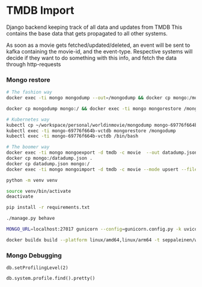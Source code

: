 # TMDB Import

Django backend keeping track of all data and updates from TMDB
This contains the base data that gets propagated to all other systems.

As soon as a movie gets fetched/updated/deleted, an event will be sent to kafka
containing the movie-id, and the event-type. Respective systems will decide if they
want to do something with this info, and fetch the data through http-requests

### Mongo restore
```bash
# The fashion way
docker exec -ti mongo mongodump --out=/mongodump && docker cp mongo:/mongodump .

docker cp mongodump mongo:/ && docker exec -ti mongo mongorestore /mongodump

# Kubernetes way
kubectl cp ~/workspace/personal/worldinmovie/mongodump mongo-69776f664b-vctdb:/
kubectl exec -ti mongo-69776f664b-vctdb mongorestore /mongodump
kubectl exec -ti mongo-69776f664b-vctdb /bin/bash

# The boomer way
docker exec -ti mongo mongoexport -d tmdb -c movie  --out datadump.json
docker cp mongo:/datadump.json .
docker cp datadump.json mongo:/ 
docker exec -ti mongo mongoimport -d tmdb -c movie --mode upsert --file datadump.json
```


```bash
python -m venv venv

source venv/bin/activate
deactivate

pip install -r requirements.txt

./manage.py behave

MONGO_URL=localhost:27017 gunicorn --config=gunicorn.config.py -k uvicorn.workers.UvicornWorker --reload settings.asgi

docker buildx build --platform linux/amd64,linux/arm64 -t seppaleinen/worldinmovies_tmdb:latest .
```

### Mongo Debugging
```
db.setProfilingLevel(2)

db.system.profile.find().pretty()
```